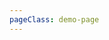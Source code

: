 ```yaml
---
pageClass: demo-page
---
```


<Demo :group="group" />

<script>
import group from '../src/paths'

export default {
    data: () => ({group})
}
</script>
